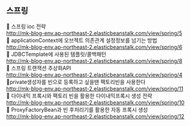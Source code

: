 ## 스프링
🧐 스프링 ioc 전략<br>
http://mk-blog-env.ap-northeast-2.elasticbeanstalk.com/view/spring/5 <br>
🧐 applicationContext에 오브젝트 의존관계 설정정보를 넘기는 방법<br>
http://mk-blog-env.ap-northeast-2.elasticbeanstalk.com/view/spring/6 <br>
🧐 JDBCTemplate에 사용된 템플릿/콜백패턴 <br>
http://mk-blog-env.ap-northeast-2.elasticbeanstalk.com/view/spring/8 <br>
🧐 스프링 트랜잭션 추상화API <br>
http://mk-blog-env.ap-northeast-2.elasticbeanstalk.com/view/spring/4 <br>
🧐private생성자를 빈으로 등록하고 싶을땐 팩토리빈을 사용한다 <br>
http://mk-blog-env.ap-northeast-2.elasticbeanstalk.com/view/spring/11 <br>
🧐 다이내믹 프록시와 팩토리 빈을 활용한 다이내믹프록시 생성 전략<br>
http://mk-blog-env.ap-northeast-2.elasticbeanstalk.com/view/spring/10 <br>
🧐 ProxyFactoryBean과 빈 후처리기를 활용한 자동 프록시 생성 <br>
http://mk-blog-env.ap-northeast-2.elasticbeanstalk.com/view/spring/12 <br>